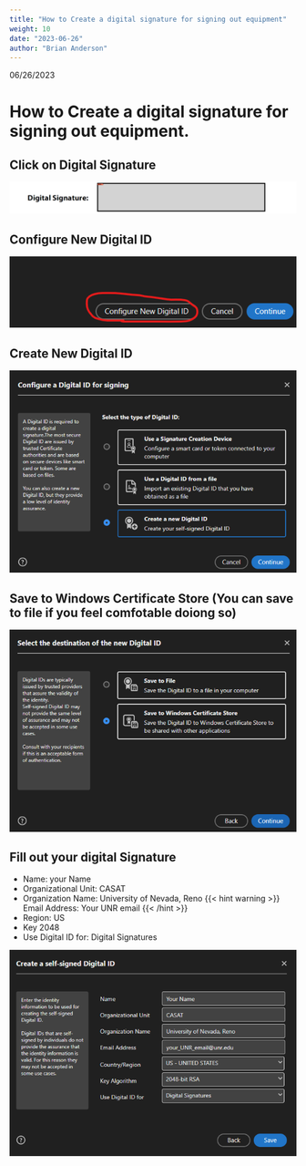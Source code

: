 ```yaml
---
title: "How to Create a digital signature for signing out equipment"
weight: 10
date: "2023-06-26"
author: "Brian Anderson"
---
```

06/26/2023

# How to Create a digital signature for signing out equipment.
## Click on Digital Signature
![Step 1](https://raw.githubusercontent.com/casat/casat.github.io/source/static/step_0.png)
## Configure New Digital ID
![Step 2](https://raw.githubusercontent.com/casat/casat.github.io/source/static/step_1.png)
## Create New Digital ID
![Step 3](https://raw.githubusercontent.com/casat/casat.github.io/source/static/step_2.png)
## Save to Windows Certificate Store (You can save to file if you feel comfotable doiong so)
![Step 4](https://raw.githubusercontent.com/casat/casat.github.io/source/static/step_3.png)
## Fill out your digital Signature

- Name: your Name
- Organizational Unit: CASAT
- Organization Name: University of Nevada, Reno
{{< hint warning >}} Email Address: Your UNR email {{< /hint >}}
- Region: US
- Key 2048
- Use Digital ID for: Digital Signatures

![Step 5](https://raw.githubusercontent.com/casat/casat.github.io/source/static/step_4.png)
